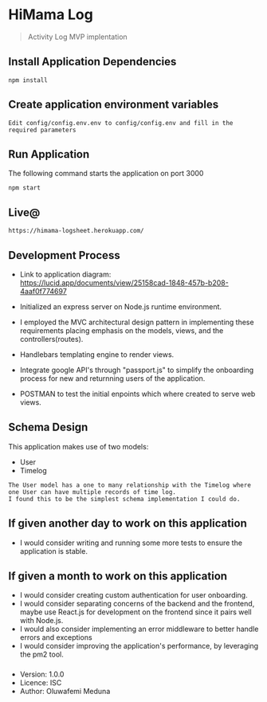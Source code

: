 # HiMama Log

> Activity Log MVP implentation

## Install Application Dependencies
```
npm install
```

## Create application environment variables
```
Edit config/config.env.env to config/config.env and fill in the required parameters 
```

## Run Application
The following command starts the application on port 3000
```
npm start
```

## Live@
```
https://himama-logsheet.herokuapp.com/
```

## Development Process
- Link to application diagram: https://lucid.app/documents/view/25158cad-1848-457b-b208-4aaf0f774697

- Initialized an express server on Node.js runtime environment.

- I employed the MVC architectural design pattern in implementing these requirements placing emphasis on the models, views, and the controllers(routes).

- Handlebars templating engine to render views.

- Integrate google API's through "passport.js" to simplify the onboarding process for new and returnning users of the application.

- POSTMAN to test the initial enpoints which where created to serve web views.

## Schema Design
 This application makes use of two models: 
 - User
 - Timelog
```
The User model has a one to many relationship with the Timelog where one User can have multiple records of time log.
I found this to be the simplest schema implementation I could do.
```
## If given another day to work on this application
- I would consider writing and running some more tests to ensure the application is stable.

## If given a month to work on this application 
- I would consider creating custom authentication for user onboarding.
- I would consider separating concerns of the backend and the frontend, maybe use React.js for development on the frontend since it pairs well with Node.js.
- I would also consider implementing an error middleware to better handle errors and exceptions
- I would consider improving the application's performance, by leveraging the pm2 tool.

###
- Version: 1.0.0
- Licence: ISC
- Author: Oluwafemi Meduna

